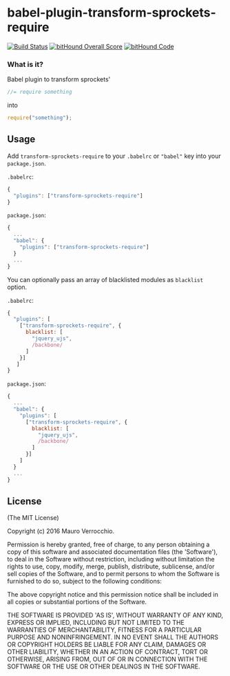# babel-plugin-transform-sprockets-require
[![Build Status](https://travis-ci.org/maur8ino/babel-plugin-transform-sprockets-require.svg?branch=master)](https://travis-ci.org/maur8ino/babel-plugin-transform-sprockets-require)
[![bitHound Overall Score](https://www.bithound.io/github/maur8ino/babel-plugin-transform-sprockets-require/badges/score.svg)](https://www.bithound.io/github/maur8ino/babel-plugin-transform-sprockets-require)
[![bitHound Code](https://www.bithound.io/github/maur8ino/babel-plugin-transform-sprockets-require/badges/code.svg)](https://www.bithound.io/github/maur8ino/babel-plugin-transform-sprockets-require)
### What is it?

Babel plugin to transform sprockets'

```javascript
//= require something
```

into

```javascript
require("something");
```

## Usage

Add `transform-sprockets-require` to your `.babelrc` or `"babel"` key into your `package.json`.

`.babelrc`:

```javascript
{
  "plugins": ["transform-sprockets-require"]
}
```

`package.json`:

```javascript
{
  ...
  "babel": {
    "plugins": ["transform-sprockets-require"]
  }
  ...
}
```

You can optionally pass an array of blacklisted modules as `blacklist` option.

`.babelrc`:

```javascript
{
  "plugins": [
    ["transform-sprockets-require", {
      blacklist: [
        "jquery_ujs",
        /backbone/
      ]
    }]
   ]
}
```

`package.json`:

```javascript
{
  ...
  "babel": {
    "plugins": [
      ["transform-sprockets-require", {
        blacklist: [
          "jquery_ujs",
          /backbone/
        ]
      }]
    ]
  }
  ...
}
```

## License

(The MIT License)

Copyright (c) 2016 Mauro Verrocchio.

Permission is hereby granted, free of charge, to any person obtaining a copy of this software and associated documentation files (the 'Software'), to deal in the Software without restriction, including without limitation the rights to use, copy, modify, merge, publish, distribute, sublicense, and/or sell copies of the Software, and to permit persons to whom the Software is furnished to do so, subject to the following conditions:

The above copyright notice and this permission notice shall be included in all copies or substantial portions of the Software.

THE SOFTWARE IS PROVIDED 'AS IS', WITHOUT WARRANTY OF ANY KIND, EXPRESS OR IMPLIED, INCLUDING BUT NOT LIMITED TO THE WARRANTIES OF MERCHANTABILITY, FITNESS FOR A PARTICULAR PURPOSE AND NONINFRINGEMENT. IN NO EVENT SHALL THE AUTHORS OR COPYRIGHT HOLDERS BE LIABLE FOR ANY CLAIM, DAMAGES OR OTHER LIABILITY, WHETHER IN AN ACTION OF CONTRACT, TORT OR OTHERWISE, ARISING FROM, OUT OF OR IN CONNECTION WITH THE SOFTWARE OR THE USE OR OTHER DEALINGS IN THE SOFTWARE.

